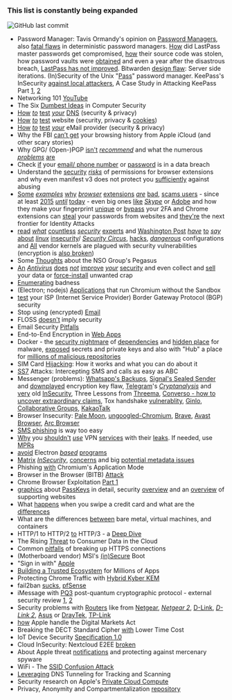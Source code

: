 ### This list is constantly being expanded
![GitHub last commit](https://img.shields.io/github/last-commit/beerisgood/Security-link-collection?label=last%20update%3A&style=flat-square)

* Password Manager: Tavis Ormandy's opinion on [Password Managers](https://lock.cmpxchg8b.com/passmgrs.html), also [fatal flaws](https://tonyarcieri.com/4-fatal-flaws-in-deterministic-password-managers) in deterministic password managers. [How](https://palant.info/2021/12/29/how-did-lastpass-master-passwords-get-compromised/) did LastPass master passwords get compromised, [how](https://www.malwarebytes.com/blog/news/2022/08/source-code-of-password-manager-lastpass-stolen-by-attacker) their source code was stolen, how password vaults were [obtained](https://palant.info/2022/12/23/lastpass-has-been-breached-what-now/) and even a year after the disastrous breach, [LastPass has not improved](https://palant.info/2023/09/05/a-year-after-the-disastrous-breach-lastpass-has-not-improved/). Bitwarden [design flaw](https://palant.info/2023/01/23/bitwarden-design-flaw-server-side-iterations/): Server side iterations. (In)Security of the Unix "[Pass](https://rot256.dev/post/pass/)" password manager. KeePass's InSecurity [against local attackers](https://www.cve.org/CVERecord?id=CVE-2023-24055), A Case Study in Attacking KeePass Part [1](https://blog.harmj0y.net/redteaming/a-case-study-in-attacking-keepass/), [2](https://blog.harmj0y.net/redteaming/keethief-a-case-study-in-attacking-keepass-part-2/)
* Networking 101 [YouTube](https://www.youtube.com/playlist?list=PLR0bgGon_WTKY2irHaG_lNRZTrA7gAaCj)
* The Six [Dumbest Ideas](https://www.ranum.com/security/computer_security/editorials/dumb/index.html) in Computer Security
* [How](https://www.grc.com/dns/dns.htm) [*to*](https://www.dnsleaktest.com) [test](https://bash.ws/dnsleak/) [*your*](https://dnscheck.tools/) [DNS](https://cmdns.dev.dns-oarc.net) (security & privacy)
* [How](https://www.ssllabs.com/ssltest/analyze.html) [*to*](https://www.virustotal.com/gui/home/url) [test](https://webbkoll.dataskydd.net/) website (security, privacy & [cookies](https://2gdpr.com)) 
* [How](https://mecsa.jrc.ec.europa.eu/) [*to*](https://internet.nl/test-mail/) [test](https://ssl-tools.net/mailservers) [*your*](https://www.emailprivacytester.com/) eMail provider (security & privacy)
* Why the FBI [can’t get](https://blog.cryptographyengineering.com/2021/03/25/whats-in-your-browser-backup/) your browsing history from Apple iCloud (and other scary stories)
* Why GPG/ (Open-)PGP [isn't](https://archive.is/K1eZz) [*recommend*](https://web.archive.org/web/20230601224637/https://twitter.com/DanielMicay/status/1145264664315604992) and what the numerous [*problems*](https://latacora.micro.blog/2019/07/16/the-pgp-problem.html) [are](https://www.kicksecure.com/wiki/OpenPGP#Issues_with_PGP)
* Check [if](https://sec.hpi.de/ilc/?lang=en) your [email/ phone number](https://haveibeenpwned.com/) or [password](https://haveibeenpwned.com/Passwords) is in a data breach
* Understand the [security](https://courses.csail.mit.edu/6.857/2016/files/24.pdf) [*risks*](https://support.google.com/chrome/a/answer/9897812) of permissions for browser extensions and why even manifest v3 does not protect you [sufficiently](https://mattfrisbie.substack.com/p/spy-chrome-extension) against abusing
* [Some](https://palant.info/2021/09/28/breaking-custom-cursor-to-p0wn-the-web/) [*examples*](https://palant.info/2021/08/02/data-exfiltration-in-keepa-price-tracker/) [why](https://palant.info/2021/06/28/having-fun-with-css-injection-in-a-browser-extension/) [*browser*](https://palant.info/2021/05/04/universal-xss-in-ninja-cookie-extension/) [extensions](https://palant.info/2021/04/13/print-friendly-pdf-full-compromise/) [*are*](https://palant.info/2020/12/10/how-anti-fingerprinting-extensions-tend-to-make-fingerprinting-easier/) [bad](https://palant.info/2020/02/25/mcafee-webadvisor-from-xss-in-a-sandboxed-browser-extension-to-administrator-privileges/), [scams users](https://youtu.be/vc4yL3YTwWk) - since at least [2015](https://security.googleblog.com/2015/03/out-with-unwanted-ad-injectors.html) [*until*](https://www.imperva.com/blog/the-ad-blocker-that-injects-ads/) [today](https://portswigger.net/research/ublock-i-exfiltrate-exploiting-ad-blockers-with-css) - even big ones [like](https://palant.info/2022/03/14/party-time-injecting-code-into-teleparty-extension/) [*Skype*](https://palant.info/2022/03/01/skype-extension-all-functionality-broken-still-exploitable/) or [Adobe](https://palant.info/2022/04/19/adobe-acrobat-hollowing-out-same-origin-policy/) and how they make your fingerprint [unique](https://en.wikipedia.org/wiki/Device_fingerprint#Browser_extensions) or [bypass](https://www.trustwave.com/en-us/resources/blogs/spiderlabs-blog/rilide-a-new-malicious-browser-extension-for-stealing-cryptocurrencies/) your 2FA and Chrome extensions can [steal](https://arxiv.org/pdf/2308.16321.pdf) your passwords from websites and [they're](https://www.bleepingcomputer.com/news/security/malicious-browser-extensions-are-the-next-frontier-for-identity-attacks/) the next frontier for Identity Attacks
* [read](https://madaidans-insecurities.github.io/linux.html) [*what*](https://forums.whonix.org/t/fixing-the-desktop-linux-security-model/9172/2) [countless](https://www.reddit.com/r/GrapheneOS/comments/bj1gpz/syzbot_and_the_tale_of_thousand_kernel_bugs/) [*security*](https://forums.grsecurity.net/viewtopic.php?f=7&t=4309) [experts](https://theinvisiblethings.blogspot.com/2011/04/linux-security-circus-on-gui-isolation.html) and [Washington Post](https://www.washingtonpost.com/sf/business/2015/11/05/net-of-insecurity-the-kernel-of-the-argument/) [*have*](https://slo-tech.com/clanki/10001en/) [to](https://www.youtube.com/watch?v=LqaWIn4y26E) [*say*](https://www.youtube.com/watch?v=BVOCYFTC_rQ) [about](https://grsecurity.net/~spender/interview_notes.txt) [*linux*](https://jenda.hrach.eu/w/linux-insecurity) [insecurity](https://web.archive.org/web/20210404210717/https://dnetc.net/are-the-bsd-dying/)/ [*Security Circus*](https://blog.invisiblethings.org/2011/04/23/linux-security-circus-on-gui-isolation.html), [hacks](https://ar.al/2022/08/30/dear-linux-privileged-ports-must-die/), [*dangerous*](https://bitsex.net/english/2021/kodachi-linux-is-probably-not-secure/) configurations and [All](https://ciq.com/whitepaper/vendor-kernels-bugs-stability/) vendor kernels are plagued with security vulnerabilities (encryption is [also broken](https://0pointer.net/blog/authenticated-boot-and-disk-encryption-on-linux.html))
* Some [Thoughts](https://qua3k.github.io/pegasus/) about the NSO Group's Pegasus
* [An](https://web.archive.org/web/20211009210153/https://twitter.com/ZanthedNT/status/1446943944261128192) [*Antivirus*](https://archive.is/pyY3l) [does](https://archive.is/bxpzf) [*not*](https://archive.is/4WWXD) [improve](https://archive.is/7aKME) [*your*](https://archive.is/cwxDK) [security](https://privsec.dev/knowledge/badness-enumeration/#antiviruses) and even collect and [sell](https://www.bleepingcomputer.com/news/security/ftc-to-ban-avast-from-selling-browsing-data-for-advertising-purposes/) your data or [force-install](https://www.bleepingcomputer.com/news/security/kaspersky-deletes-itself-installs-ultraav-antivirus-without-warning/) unwanted crap
* [Enumerating](https://lwn.net/Articles/293034/) badness
* (Electron; nodejs) [Applications](https://github.com/sickcodes/no-sandbox) that run Chromium without the Sandbox
* [test](https://isbgpsafeyet.com/) your ISP (Internet Service Provider) Border Gateway Protocol (BGP) security
* Stop using (encrypted) [Email](https://latacora.singles/2020/02/19/stop-using-encrypted.html)
* FLOSS [doesn't](https://seirdy.one/2022/02/02/floss-security.html) imply security
* Email Security [Pitfalls](https://web.archive.org/web/20230601105530/https://improsec.com/tech-blog/email-security-pitfalls)
* End-to-End Encryption in [Web Apps](https://cronokirby.com/posts/2021/06/e2e_in_the_browser/)
* Docker - the [security nightmare](https://wonderfall.dev/docker-hardening/#is-it-really-a-security-nightmare) of [dependencies](https://wonderfall.dev/docker-hardening/#the-nightmare-of-dependencies) and [hidden place](https://community.atlassian.com/t5/Trust-Security-articles/Hiding-malware-in-Docker-Desktop-s-virtual-machine/ba-p/1924743) for malware, [exposed](https://arxiv.org/pdf/2307.03958.pdf) secrets and private keys and also with "Hub" a place for [millions of malicious repositories](https://jfrog.com/blog/attacks-on-docker-with-millions-of-malicious-repositories-spread-malware-and-phishing-scams/)
* SIM Card [Hijacking](https://www.maketecheasier.com/sim-card-hijacking/): How it works and what you can do about it
* [SS7](https://secure-voice.com/ss7_attacks/) Attacks: Intercepting SMS and calls as easy as ABC
* Messenger (problems): [Whatsapp's Backups](https://sudneela.github.io/posts/the-workings-of-whatsapps-end-to-end-encrypted-backups/), [Signal's Sealed Sender](https://www.ndss-symposium.org/ndss-paper/improving-signals-sealed-sender/) and [downplayed](https://www.bleepingcomputer.com/news/security/signal-downplays-encryption-key-flaw-fixes-it-after-x-drama/) encryption key flaw, [Telegram](https://portswigger.net/daily-swig/multiple-encryption-flaws-uncovered-in-telegram-messaging-protocol)'s [*Cryptanalysis*](https://www.cryptofails.com/post/70546720222/telegrams-cryptanalysis-contest) and [very](https://words.filippo.io/dispatches/telegram-ecdh/) old [InSecurity](https://blog.bytebytego.com/p/ep29-online-gaming-protocol#§is-telegram-secure), Three Lessons from [Threema](https://breakingthe3ma.app/), [Converso - how to uncover extraordinary claims](https://crnkovic.dev/testing-converso/), Tox handshake [vulnerablity](https://blog.tox.chat/2023/03/redesign-of-toxs-cryptographic-handshake/), [Ginlo](https://lets.re/blog/ginlo/), [Collaborative Groups](https://lets.re/blog/roll-your-own-e2ee-protocol/), [KakaoTalk](https://stulle123.github.io/posts/kakaotalk/secret-chat/) 
* Browser Insecurity: [Pale Moon](https://seirdy.one/notes/2022/06/01/pale-moon/), [ungoogled-Chromium](https://qua3k.github.io/ungoogled/), [Brave](https://www.spacebar.news/p/stop-using-brave-browser), [Avast Browser](https://palant.info/2024/07/15/how-insecure-is-avast-secure-browser/), [Arc Browser](https://kibty.town/blog/arc/)
* [SMS phishing](https://www.bejarano.io/sms-phishing/) is way too easy
* [Why](https://gergelykalman.com/why-you-shouldnt-use-a-commercial-vpn-amateur-hour-with-windscribe.html) you [shouldn't](https://gist.github.com/joepie91/5a9909939e6ce7d09e29) [*use*](https://superuser.com/a/926524) VPN [services](https://educatedguesswork.org/posts/public-wifi/) with their [leaks](https://www.leviathansecurity.com/blog/tunnelvision). If needed, use [MPRs](https://invisv.com/articles/relay.html)
* [avoid](https://blog.sekoia.io/luckymouse-uses-a-backdoored-electron-app-to-target-macos/) Electron [*based*](https://www.malwarebytes.com/blog/news/2022/08/a-vulnerability-was-found-in-electron-which-is-what-drives-discord-spotify-and-microsoft-teams) [programs](https://blog.doyensec.com/2022/09/27/electron-api-default-permissions.html)
* [Matrix](https://archive.is/bPrxT) [*InSecurity*](https://archive.is/lqtLl), [concerns](https://anarc.at/blog/2022-06-17-matrix-notes/) and big [potential metadata issues](https://blog.erethon.com/blog/2023/06/21/what-happens-when-a-matrix-server-disappears/)
* Phishing [with](https://mrd0x.com/phishing-with-chromium-application-mode/) Chromium's Application Mode
* Browser in the Browser (BITB) [Attack](https://mrd0x.com/browser-in-the-browser-phishing-attack/)
* Chrome Browser Exploitation [Part 1](https://jhalon.github.io/chrome-browser-exploitation-1/)
* [graphics](https://archive.is/432zQ) about [PassKeys](https://www.passkeys.io) in detail, security [overview](https://support.apple.com/102195) and an [overview](https://passkeys.directory) of supporting websites
* What [happens](https://blog.bytebytego.com/i/64353490/how-does-visa-work-when-we-swipe-a-credit-card-at-a-merchants-shop) when you swipe a credit card and what are the [differences](https://blog.bytebytego.com/i/68502474/visa-vs-american-express)
* What are the differences [between](https://www.youtube.com/watch?v=Jz8Gs4UHTO8) bare metal, virtual machines, and containers
* HTTP/1 to HTTP/2 [to](https://www.youtube.com/watch?v=a-sBfyiXysI) HTTP/3 - a [Deep Dive](https://blog.bytebytego.com/p/http1-vs-http2-vs-http3-a-deep-dive)
* The Rising [Threat](https://www.apple.com/newsroom/pdfs/The-Rising-Threat-to-Consumer-Data-in-the-Cloud.pdf) to Consumer Data in the Cloud
* Common [pitfalls](https://palant.info/2022/12/08/common-pitfalls-of-breaking-up-https-connections/) of breaking up HTTPS connections
* (Motherboard vendor) MSI's [(in)Secure](https://dawidpotocki.com/en/2023/01/13/msi-insecure-boot/) Boot
* "Sign in with" [Apple](https://www.apple.com/privacy/docs/Sign_in_with_Apple_White_Paper_Nov_2019.pdf)
* [Building a Trusted Ecosystem](https://www.apple.com/privacy/docs/Building_a_Trusted_Ecosystem_for_Millions_of_Apps.pdf) for Millions of Apps
* Protecting Chrome Traffic with [Hybrid Kyber KEM](https://blog.chromium.org/2023/08/protecting-chrome-traffic-with-hybrid.html)
* fail2ban [sucks](https://j3s.sh/thought/fail2ban-sux.html), [pfSense](https://www.bleepingcomputer.com/news/security/over-1-450-pfsense-servers-exposed-to-rce-attacks-via-bug-chain/)
* iMessage with [PQ3](https://security.apple.com/blog/imessage-pq3/) post-quantum cryptographic protocol - external security review [1](https://security.apple.com/assets/files/Security_analysis_of_the_iMessage_PQ3_protocol_Stebila.pdf), [2](https://security.apple.com/assets/files/A_Formal_Analysis_of_the_iMessage_PQ3_Messaging_Protocol_Basin_et_al.pdf)
* Security problems with [Routers](https://routersecurity.org/consumerrouters.php) like from [Netgear](https://web.archive.org/web/20240610184918/https://redfoxsec.com/blog/security-advisory-multiple-vulnerabilities-in-netgear-wnr614-router/), [*Netgear 2*](https://www.bleepingcomputer.com/news/security/netgear-warns-users-to-patch-authentication-bypass-xss-router-flaws/), [D-Link](https://www.bleepingcomputer.com/news/security/hackers-exploit-critical-d-link-dir-859-router-flaw-to-steal-passwords/), [*D-Link 2*](https://www.bleepingcomputer.com/news/security/d-link-fixes-critical-rce-hardcoded-password-flaws-in-wifi-6-routers/), [Asus](https://www.bleepingcomputer.com/news/security/asus-warns-of-critical-remote-authentication-bypass-on-7-routers/) or [DrayTek](https://www.bleepingcomputer.com/news/security/draytek-fixed-critical-flaws-in-over-700-000-exposed-routers/), [TP-Link](https://www.bleepingcomputer.com/news/security/new-botnet-exploits-vulnerabilities-in-nvrs-tp-link-routers/)
* [how](https://developer.apple.com/security/complying-with-the-dma.pdf) Apple handle the Digital Markets Act
* Breaking the DECT Standard Cipher [with](https://eprint.iacr.org/2024/404) Lower Time Cost
* IoT Device Security [Specification 1.0](https://csa-iot.org/newsroom/the-connectivity-standards-alliance-product-security-working-group-launches-the-iot-device-security-specification-1-0/)
* Cloud InSecurity: Nextcloud E2EE [broken](https://eprint.iacr.org/2024/546.pdf)
* About Apple threat [notifications](https://support.apple.com/102174) and protecting against mercenary spyware
* WiFi - The [SSID Confusion Attack](https://www.top10vpn.com/research/wifi-vulnerability-ssid/)
* [Leveraging](https://unit42.paloaltonetworks.com/three-dns-tunneling-campaigns/) DNS Tunneling for Tracking and Scanning
* Security research on Apple's [Private Cloud Compute](https://security.apple.com/blog/pcc-security-research)
* Privacy, Anonymity and Compartmentalization [repository](https://github.com/HotCakeX/Privacy-Anonymity-Compartmentalization)
